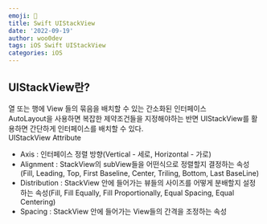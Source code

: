 ```yaml
---
emoji: 🐻
title: Swift UIStackView
date: '2022-09-19'
author: woo0dev
tags: iOS Swift UIStackView
categories: iOS
---
```


## UIStackView란?
열 또는 행에 View 들의 묶음을 배치할 수 있는 간소화된 인터페이스  
AutoLayout을 사용하면 복잡한 제약조건들을 지정해야하는 반면 UIStackView를 활용하면 간단하게 인터페이스를 배치할 수 있다.  
UIStackView Attribute
- Axis : 인터페이스 정렬 방향(Vertical - 세로, Horizontal - 가로)
- Alignment : StackView의 subView들을 어떤식으로 정렬할지 결정하는 속성(Fill, Leading, Top, First Baseline, Center, Triling, Bottom, Last BaseLine)
- Distribution : StackView 안에 들어가는 뷰들의 사이즈를 어떻게 분배할지 설정하는 속성(Fill, Fill Equally, Fill Proportionally, Equal Spacing, Equal Centering)
- Spacing : StackView 안에 들어가는 View들의 간격을 조정하는 속성